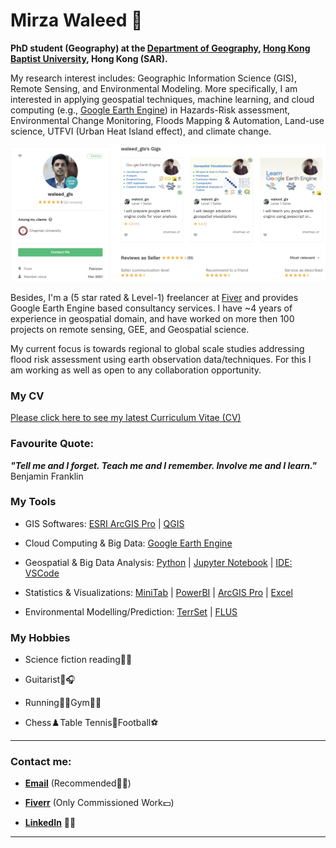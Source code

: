 # Mirza Waleed 🙂

**PhD student (Geography) at the [Department of Geography](https://geog.hkbu.edu.hk/), [Hong Kong Baptist University](https://www.hkbu.edu.hk/), Hong Kong (SAR).**

My research interest includes: Geographic Information Science (GIS), Remote Sensing, and Environmental Modeling. More specifically, I am interested in applying geospatial techniques, machine learning, and cloud computing (e.g., [Google Earth Engine](https://earthengine.google.com/)) in Hazards-Risk assessment, Environmental Change Monitoring, Floods Mapping & Automation, Land-use science, UTFVI (Urban Heat Island effect), and climate change.

![Fiverr Profile](images/img3.png)

Besides, I'm a (5 star rated & Level-1) freelancer at [Fiver](https://www.fiverr.com/waleed_gis) and provides Google Earth Engine based consultancy services. I have ~4 years of experience in geospatial domain, and have worked on more then 100 projects on remote sensing, GEE, and Geospatial science.

My current focus is towards regional to global scale studies addressing flood risk assessment using earth observation data/techniques. For this I am working as well as open to any collaboration opportunity.

### My CV

[Please click here to see my latest Curriculum Vitae (CV)](https://docs.google.com/document/d/11xg5_uy1MNiOtRSeMdDy5QY8mWT3HqhB/edit?usp=sharing&ouid=116016177760658394202&rtpof=true&sd=true)

### Favourite Quote:

**_"Tell me and I forget. Teach me and I remember. Involve me and I learn."_** Benjamin Franklin

### My Tools

- GIS Softwares: [ESRI ArcGIS Pro](https://www.esri.com/en-us/arcgis/products/arcgis-pro/overview) | [QGIS](https://qgis.org/en/site/) 

- Cloud Computing & Big Data: [Google Earth Engine](https://earthengine.google.com/)

- Geospatial & Big Data Analysis: [Python](https://docs.conda.io/en/latest/miniconda.html) | [Jupyter Notebook](https://jupyter.org/) | [IDE: VSCode](https://code.visualstudio.com/)

- Statistics & Visualizations: [MiniTab](https://www.minitab.com/en-us/) | [PowerBI](https://powerbi.microsoft.com/en-au/) | [ArcGIS Pro](https://www.esri.com/en-us/arcgis/products/arcgis-pro/overview) | [Excel](https://www.microsoft.com/en-ww/microsoft-365/excel)

- Environmental Modelling/Prediction: [TerrSet](https://clarklabs.org/terrset/) | [FLUS](https://www.geosimulation.cn/FLUS.html)

### My Hobbies

- Science fiction reading📖🔭

- Guitarist🎸🎧

- Running🏃‍♂️Gym🏋️‍♂️

- Chess♟️Table Tennis🏓Football⚽ 

---

### Contact me:

- [**Email**](mailto:waleedgeo@outlook.com) (Recommended✍🏻)

- [**Fiverr**](https://www.fiverr.com/waleed_gis) (Only Commissioned Work💵)

- [**LinkedIn**](https://www.linkedin.com/in/mirzawaleed197) 🧑‍🔬


---

